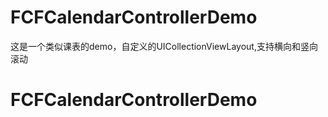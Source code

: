 # FCFCalendarControllerDemo
这是一个类似课表的demo，自定义的UICollectionViewLayout,支持横向和竖向滚动
# FCFCalendarControllerDemo
